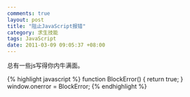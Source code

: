 ```yaml
--- 
comments: true
layout: post
title: "阻止JavaScript报错"
category: 求生技能
tags: JavaScript
date: 2011-03-09 09:05:37 +08:00
---
```

总有一些js写得你内牛满面。

{% highlight javascript %}
function BlockError()
{
    return true;
}
window.onerror = BlockError;
{% endhighlight %}
